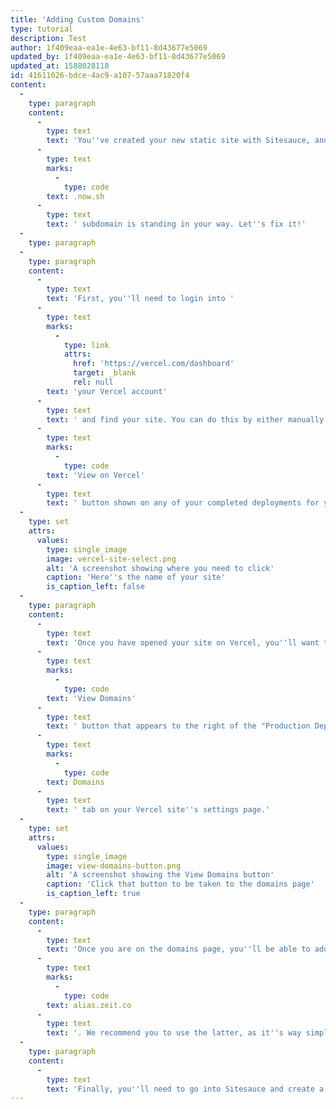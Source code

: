 ```yaml
---
title: 'Adding Custom Domains'
type: tutorial
description: Test
author: 1f409eaa-ea1e-4e63-bf11-8d43677e5069
updated_by: 1f409eaa-ea1e-4e63-bf11-8d43677e5069
updated_at: 1588028118
id: 41611026-bdce-4ac9-a107-57aaa71820f4
content:
  -
    type: paragraph
    content:
      -
        type: text
        text: 'You''ve created your new static site with Sitesauce, and now you want to put it in production. However, that '
      -
        type: text
        marks:
          -
            type: code
        text: .now.sh
      -
        type: text
        text: ' subdomain is standing in your way. Let''s fix it!'
  -
    type: paragraph
  -
    type: paragraph
    content:
      -
        type: text
        text: 'First, you''ll need to login into '
      -
        type: text
        marks:
          -
            type: link
            attrs:
              href: 'https://vercel.com/dashboard'
              target: _blank
              rel: null
        text: 'your Vercel account'
      -
        type: text
        text: ' and find your site. You can do this by either manually searching through your sites or by clicking the '
      -
        type: text
        marks:
          -
            type: code
        text: 'View on Vercel'
      -
        type: text
        text: ' button shown on any of your completed deployments for your site, then clicking the name of your site as shown on the top navigation.'
  -
    type: set
    attrs:
      values:
        type: single_image
        image: vercel-site-select.png
        alt: 'A screenshot showing where you need to click'
        caption: 'Here''s the name of your site'
        is_caption_left: false
  -
    type: paragraph
    content:
      -
        type: text
        text: 'Once you have opened your site on Vercel, you''ll want to click on the '
      -
        type: text
        marks:
          -
            type: code
        text: 'View Domains'
      -
        type: text
        text: ' button that appears to the right of the "Production Deployment" heading to be taken to the domains page. You can also find this page by clicking on the '
      -
        type: text
        marks:
          -
            type: code
        text: Domains
      -
        type: text
        text: ' tab on your Vercel site''s settings page.'
  -
    type: set
    attrs:
      values:
        type: single_image
        image: view-domains-button.png
        alt: 'A screenshot showing the View Domains button'
        caption: 'Click that button to be taken to the domains page'
        is_caption_left: true
  -
    type: paragraph
    content:
      -
        type: text
        text: 'Once you are on the domains page, you''ll be able to add a new domain by typing it into the input below the header. If it''s the first time you use this domain within Vercel, you''ll be asked to make some DNS changes. You can choose to either move your domain to Vercel by updating your nameservers or just create a CNAME record from your domain (or subdomain) to '
      -
        type: text
        marks:
          -
            type: code
        text: alias.zeit.co
      -
        type: text
        text: '. We recommend you to use the latter, as it''s way simpler. Once you''ve updated your DNS, Vercel will generate a new SSL certificate for your domain and add it to your site, at which point you''ll see a valid configuration checkmark next to it.'
  -
    type: paragraph
    content:
      -
        type: text
        text: 'Finally, you''ll need to go into Sitesauce and create a new deployment for your site. This will pull your new domain from Vercel and set it as the main domain in your URLs. Enjoy your new domain!'
---
```

